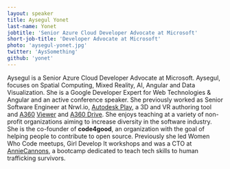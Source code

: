 ```yaml
---
layout: speaker
title: Aysegul Yonet
last-name: Yonet
jobtitle: 'Senior Azure Cloud Developer Advocate at Microsoft'
short-job-title: 'Developer Advocate at Microsoft'
photo: 'aysegul-yonet.jpg'
twitter: 'AysSomething'
github: 'yonet'
---
```


Aysegul is a Senior Azure Cloud Developer Advocate at Microsoft. Aysegul, focuses on Spatial Computing, Mixed Reality, AI, Angular and Data Visualization. She is a Google Developer Expert for Web Technologies & Angular and an active conference speaker. She previously worked as Senior Software Engineer at Nrwl.io, [Autodesk Play](http://play-docs.autodesk.com/sample_projects/), a 3D and VR authoring tool and [A360](https://a360.autodesk.com/) [Viewer](https://viewer.autodesk.com/) and [A360 Drive](https://a360.autodesk.com/drive/). She enjoys teaching at a variety of non-profit organizations aiming to increase diversity in the software industry. She is the co-founder of **code4good**, an organization with the goal of helping people to contribute to open source. Previously she led Women Who Code meetups, Girl Develop It workshops and was a CTO at [AnnieCannons](https://www.anniecannons.com/), a bootcamp dedicated to teach tech skills to human trafficking survivors.
